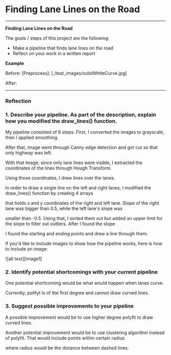 # **Finding Lane Lines on the Road** 

---

**Finding Lane Lines on the Road**

The goals / steps of this project are the following:
* Make a pipeline that finds lane lines on the road
* Reflect on your work in a written report

**Example**

Before:
[Preprocess]: [./test_images/solidWhiteCurve.jpg]

After:

[Processed]: [./test_images_output/solidWhiteCurve.jpg]

---

### Reflection

### 1. Describe your pipeline. As part of the description, explain how you modified the draw_lines() function.

My pipeline consisted of 6 steps. First, I converted the images to grayscale, then I applied smoothing.

After that, image went through Canny edge detection and got cut so that only highway was left. 

With that image, since only lane lines were visible, I extracted the coordinates of the lines through Hough Transform.

Using those coordinates, I drew lines over the lanes.

In order to draw a single line on the left and right lanes, I modified the draw_lines() function by creating 4 arrays

that holds x and y coordinates of the right and left lane. Slope of the right lane was bigger than 0.5, while the left lane's slope was

smaller than -0.5. Using that, I sorted them out but added an upper limit for the slope to filter out outliers. After I found the slope

I found the starting and ending points and drew a line through them. 

If you'd like to include images to show how the pipeline works, here is how to include an image: 

![alt text][image1]


### 2. Identify potential shortcomings with your current pipeline


One potential shortcoming would be what would happen when lanes curve.

Currently, polifyt is of the first degree and cannot draw curved lines.


### 3. Suggest possible improvements to your pipeline

A possible improvement would be to use higher degree polyfit to draw curved lines.

Another potential improvement would be to use clustering algorithm instead of polyfit. That would include points within certain radius

where radius would be the distance between dashed lines.
